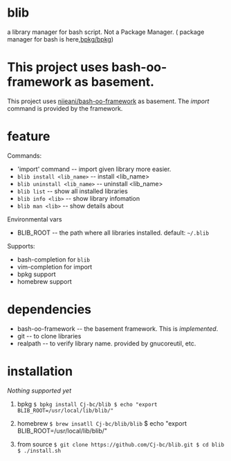 # blib
  a library manager for bash script.
  Not a Package Manager. ( package manager for bash is here,[bpkg/bpkg](https://github.com/bpkg/bpkg))

# This project uses bash-oo-framework as basement.

This project uses [niieani/bash-oo-framework](https://github.com/niieani/bash-oo-framework) as basement.
The *import* command is provided by the framework.

# feature

Commands:
  * 'import' command  -- import given library more easier.
  * `blib install <lib_name>` -- install <lib_name>
  * `blib uninstall <lib_name>` -- uninstall <lib_name>
  * `blib list` -- show all installed libraries
  * `blib info <lib>` -- show library infomation
  * `blib man <lib>` -- show details about <lib>

Environmental vars
  * BLIB_ROOT -- the path where all libraries installed. default: `~/.blib`

Supports:
  * bash-completion for `blib`
  * vim-completion for import
  * bpkg support
  * homebrew support


# dependencies
  * bash-oo-framework -- the basement framework. This is *implemented*.
  * git -- to clone libraries
  * realpath -- to verify library name. provided by gnucoreutil, etc.


# installation

  _Nothing supported yet_

  1. bpkg
    ```
      $ bpkg install Cj-bc/blib
      $ echo "export BLIB_ROOT=/usr/local/lib/blib/"
    ```

  2. homebrew
    `$ brew insatll Cj-bc/blib/blib`
     $ echo "export BLIB_ROOT=/usr/local/lib/blib/"

  3. from source
    ```
    $ git clone https://github.com/Cj-bc/blib.git
    $ cd blib
    $ ./install.sh
    ```
